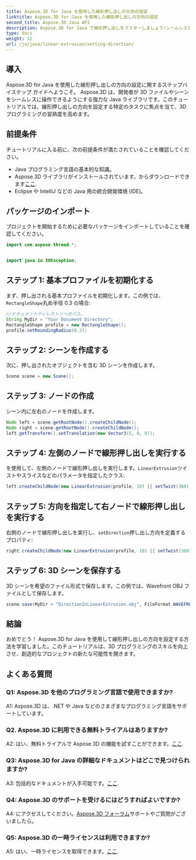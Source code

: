 ```yaml
---
title: Aspose.3D for Java を使用した線形押し出しの方向の設定
linktitle: Aspose.3D for Java を使用した線形押し出しの方向の設定
second_title: Aspose.3D Java API
description: Aspose.3D for Java で線形押し出しをマスターしましょう!シームレスな 3D プログラミングについてはガイドに従ってください。今すぐダウンロードして、魅力的な体験をお楽しみください。
type: docs
weight: 12
url: /ja/java/linear-extrusion/setting-direction/
---
```

## 導入

Aspose.3D for Java を使用した線形押し出しの方向の設定に関するステップバイステップ ガイドへようこそ。 Aspose.3D は、開発者が 3D ファイルやシーンをシームレスに操作できるようにする強力な Java ライブラリです。このチュートリアルでは、線形押し出しの方向を設定する特定のタスクに焦点を当て、3D プログラミングの習熟度を高めます。

## 前提条件

チュートリアルに入る前に、次の前提条件が満たされていることを確認してください。

- Java プログラミング言語の基本的な知識。
-  Aspose.3D ライブラリがインストールされています。からダウンロードできます[ここ](https://releases.aspose.com/3d/java/).
- Eclipse や IntelliJ などの Java 用の統合開発環境 (IDE)。

## パッケージのインポート

プロジェクトを開始するために必要なパッケージをインポートしていることを確認してください。

```java
import com.aspose.threed.*;


import java.io.IOException;
```

## ステップ 1: 基本プロファイルを初期化する

まず、押し出される基本プロファイルを初期化します。この例では、`RectangleShape`丸め半径 0.3 の場合:

```java
//ドキュメントディレクトリへのパス。
String MyDir = "Your Document Directory";
RectangleShape profile = new RectangleShape();
profile.setRoundingRadius(0.3);
```

## ステップ 2: シーンを作成する

次に、押し出されたオブジェクトを含む 3D シーンを作成します。

```java
Scene scene = new Scene();
```

## ステップ 3: ノードの作成

シーン内に左右のノードを作成します。

```java
Node left = scene.getRootNode().createChildNode();
Node right = scene.getRootNode().createChildNode();
left.getTransform().setTranslation(new Vector3(5, 0, 0));
```

## ステップ 4: 左側のノードで線形押し出しを実行する

を使用して、左側のノードで線形押し出しを実行します。`LinearExtrusion`ツイストやスライスなどのパラメータを指定したクラス:

```java
left.createChildNode(new LinearExtrusion(profile, 10) {{ setTwist(360); setSlices(100); }});
```

## ステップ 5: 方向を指定して右ノードで線形押し出しを実行する

右側のノードで線形押し出しを実行し、`setDirection`押し出し方向を定義するプロパティ:

```java
right.createChildNode(new LinearExtrusion(profile, 10) {{ setTwist(360); setSlices(100); setDirection(new Vector3(0.3, 0.2, 1));}});
```

## ステップ 6: 3D シーンを保存する

3D シーンを希望のファイル形式で保存します。この例では、Wavefront OBJ ファイルとして保存します。

```java
scene.save(MyDir + "DirectionInLinearExtrusion.obj", FileFormat.WAVEFRONTOBJ);
```

## 結論

おめでとう！ Aspose.3D for Java を使用して線形押し出しの方向を設定する方法を学習しました。このチュートリアルは、3D プログラミングのスキルを向上させ、創造的なプロジェクトの新たな可能性を開きます。

## よくある質問

### Q1: Aspose.3D を他のプログラミング言語で使用できますか?

A1: Aspose.3D は、.NET や Java などのさまざまなプログラミング言語をサポートしています。

### Q2. Aspose.3D に利用できる無料トライアルはありますか?

 A2: はい、無料トライアルで Aspose.3D の機能を試すことができます。[ここ](https://releases.aspose.com/).

### Q3: Aspose.3D for Java の詳細なドキュメントはどこで見つけられますか?

 A3: 包括的なドキュメントが入手可能です。[ここ](https://reference.aspose.com/3d/java/).

### Q4: Aspose.3D のサポートを受けるにはどうすればよいですか?

 A4: にアクセスしてください。[Aspose.3D フォーラム](https://forum.aspose.com/c/3d/18)サポートやご質問がございましたら。

### Q5: Aspose.3D の一時ライセンスは利用できますか?

 A5: はい、一時ライセンスを取得できます。[ここ](https://purchase.aspose.com/temporary-license/).